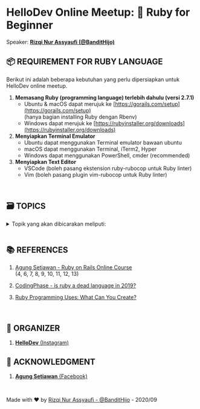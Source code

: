 # HelloDev Online Meetup: 💎 Ruby for Beginner

Speaker: [**Rizqi Nur Assyaufi (@BanditHijo)**](https://bandithijo.github.io)

## 📦 REQUIREMENT FOR RUBY LANGUAGE

Berikut ini adalah beberapa kebutuhan yang perlu dipersiapkan untuk HelloDev online meetup.

01. **Memasang Ruby (programming language) terlebih dahulu (versi 2.7.1)**
    - Ubuntu & macOS dapat merujuk ke [https://gorails.com/setup](https://gorails.com/setup)<br>
      (hanya bagian installing Ruby dengan Rbenv)
    - Windows dapat merujuk ke [https://rubyinstaller.org/downloads](https://rubyinstaller.org/downloads)
02. **Menyiapkan Terminal Emulator**
    - Ubuntu dapat menggunakan Terminal emulator bawaan ubuntu
    - macOS dapat menggunakan Terminal, iTerm2, Hyper
    - Windows dapat menggunakan PowerShell, cmder (recommended)
03. **Menyiapkan Text Editor**
    - VSCode (boleh pasang ekstension ruby-rubocop untuk Ruby linter)
    - Vim (boleh pasang plugin vim-rubocop untuk Ruby linter)

<br>

## 🗃️ TOPICS

<details markdown="1">
  <summary>Topik yang akan dibicarakan meliputi:</summary><br>

01. **Introduction to Ruby Lang**
    - [ ] Kenapa Ruby?
    - [ ] Is Ruby dead programming language?
    - [ ] Apa yang baru dari Ruby 2.7?
    - [ ] Bagaimana memasang Ruby di sistem?
    - [ ] Bagaimana menulis kode & menjalankannya?<br>
          (dengan Text Editor & IRB: comment, variable, puts, p, & print)
02. **Working with String(a)**
    - [ ] String concatenation
    - [ ] String interpolation
    - [ ] Mengecek method-method yang tersedia untuk string<br>
          (Demokan method yang umum digunakan)
    - [ ] Variable assignment
    - [ ] Escaping character
    - [ ] Common string manipulation with strip & split
03. **Working with String(b)**
    - [ ] Getting input from user
04. **Working with Number**
    - [ ] Order of arithmetic operation
    - [ ] Penjumlahan, Pengurangan, Perkalian, Pembagian, Modulus, etc.
    - [ ] Methods (introduction)
    - [ ] Times
05. **Comparison operators**
    - [ ] Show the common comparison operators & methods for comparison
    - [ ] Boolean
06. **Branching/Condition**
    - [ ] If & Else
    - [ ] Unless
    - [ ] If/Unless for one statement
    - [ ] If, Elsif, & Else
    - [ ] If with multiple condition
    - [ ] If nested/bertingkat
    - [ ] Case
    - [ ] Ternary operators
07. **Collection**
    - [ ] Array
    - [ ] Manipulate the Array<br>
          (join, push, pop, shift, unshift)
    - [ ] Hash
    - [ ] Hash default value
    - [ ] Manipulate the Hash<br>
          (add & delete hash item)
    - [ ] Cara alternatif menulis Array & Hash
08. **Looping**
    - [ ] For
    - [ ] Each
    - [ ] Map
    - [ ] Select
    - [ ] While
09. **Method**
    - [ ] Introduction of method
    - [ ] Return value
    - [ ] Dalam kurung adalah opsional
    - [ ] Perbedaan puts & return value
    - [ ] Proc
    - [ ] Lambda
    - [ ] Default parameter value
    - [ ] Named parameter
    - [ ] Splat

<details>
  <summary><b>Topik tambahan...</b></summary><br>

10. **File IO**
    - [ ] Write file
    - [ ] Append file
    - [ ] Read file
    - [ ] Delete file
11. **Error Handling**
    - [ ] Begin & Rescue
    - [ ] Rescue parameter
    - [ ] Rescue specific
    - [ ] Demo: membuat Log for error
12. **Object Oriented Programming**
    - [ ] Intro OOP & Dasar OOP
    - [ ] Constructor
    - [ ] Instance variable, Class variable, Global variable
    - [ ] Getter & Setter
    - [ ] Reader, Writer, Accessor
    - [ ] Public, Private, Protected
    - [ ] Inheritance
    - [ ] Super
    - [ ] Class method
13. **Module**
    - [ ] Intro to module
    - [ ] Class module
    - [ ] Include
    - [ ] Extend

</details>
</details>

<br>

## 📚 REFERENCES

1. [Agung Setiawan - Ruby on Rails Online Course](https://idrails.com/)<br>
   (4, 6, 7, 8, 9, 10, 11, 12, 13)

2. [CodingPhase - is ruby a dead language in 2019?](https://youtu.be/vb0lKJmUqlM)

3. [Ruby Programming Uses: What Can You Create?](https://www.rubyguides.com/2019/11/what-can-you-do-with-ruby/)

<br>

## 📢 ORGANIZER

1. [**HelloDev** (Instagram)](https://www.instagram.com/hellodev_id/)

## 🤝 ACKNOWLEDGMENT

1. [**Agung Setiawan** (Facebook)](https://www.facebook.com/agungsetiawanmu)

<br>

Made with ❤ by <a href="https://bandithijo.github.io">Rizqi Nur Assyaufi - @BanditHijo</a> - 2020/09
